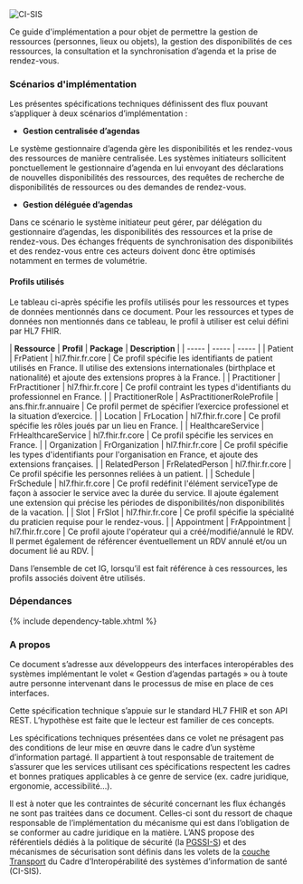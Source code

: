 <div class="figure" style="width:65%;">
    <img src="ci-sis-logo.png" alt="CI-SIS" title="Logo du CI-SIS">
</div>

Ce guide d'implémentation a pour objet de permettre la gestion de ressources (personnes, lieux ou objets), la gestion des disponibilités de ces ressources, la consultation et la synchronisation d’agenda et la prise de rendez-vous.

### Scénarios d'implémentation

Les présentes spécifications techniques définissent des flux pouvant s’appliquer à deux scénarios d’implémentation :

* **Gestion centralisée d’agendas**

Le système gestionnaire d’agenda gère les disponibilités et les rendez-vous des ressources de manière centralisée. Les systèmes initiateurs sollicitent ponctuellement le gestionnaire d’agenda en lui envoyant des déclarations de nouvelles disponibilités des ressources, des requêtes de recherche de disponibilités de ressources ou des demandes de rendez-vous.

* **Gestion déléguée d’agendas**

Dans ce scénario le système initiateur peut gérer, par délégation du gestionnaire d’agendas, les disponibilités des ressources et la prise de rendez-vous. Des échanges fréquents de synchronisation des disponibilités et des rendez-vous entre ces acteurs doivent donc être optimisés notamment en termes de volumétrie.

#### Profils utilisés

Le tableau ci-après spécifie les profils utilisés pour les ressources et types de données mentionnés dans ce document. Pour les ressources et types de données non mentionnés dans ce tableau, le profil à utiliser est celui défini par HL7 FHIR.

| **Ressource** | **Profil** | **Package** | **Description** |
| ----- | ----- | ----- |
| Patient | FrPatient | hl7.fhir.fr.core | Ce profil spécifie les identifiants de patient utilisés en France. Il utilise des extensions internationales (birthplace et nationalité) et ajoute des extensions propres à la France. |
| Practitioner | FrPractitioner | hl7.fhir.fr.core | Ce profil contraint les types d'identifiants du professionnel en France. |
| PractitionerRole | AsPractitionerRoleProfile | ans.fhir.fr.annuaire | Ce profil permet de spécifier l’exercice professionel et la situation d’exercice. |
| Location | FrLocation | hl7.fhir.fr.core | Ce profil spécifie les rôles joués par un lieu en France. |
| HealthcareService | FrHealthcareService | hl7.fhir.fr.core | Ce profil spécifie les services en France. |
| Organization | FrOrganization | hl7.fhir.fr.core | Ce profil spécifie les types d'identifiants pour l'organisation en France, et ajoute des extensions françaises. |
| RelatedPerson | FrRelatedPerson | hl7.fhir.fr.core | Ce profil spécifie les personnes reliées à un patient. |
| Schedule | FrSchedule | hl7.fhir.fr.core | Ce profil redéfinit l'élément serviceType de façon à associer le service avec la durée du service. Il ajoute également une extension qui précise les périodes de disponibilités/non disponibilités de la vacation. |
| Slot | FrSlot | hl7.fhir.fr.core | Ce profil spécifie la spécialité du praticien requise pour le rendez-vous. |
| Appointment | FrAppointment | hl7.fhir.fr.core | Ce profil ajoute l'opérateur qui a créé/modifié/annulé le RDV. Il permet également de référencer éventuellement un RDV annulé et/ou un document lié au RDV. |

Dans l’ensemble de cet IG, lorsqu’il est fait référence à ces ressources, les profils associés doivent être utilisés.

### Dépendances

{% include dependency-table.xhtml %}

### A propos

Ce document s’adresse aux développeurs des interfaces interopérables des systèmes implémentant le volet « Gestion d’agendas partagés » ou à toute autre personne intervenant dans le processus de mise en place de ces interfaces.

Cette spécification technique s’appuie sur le standard HL7 FHIR et son API REST. L’hypothèse est faite que le lecteur est familier de ces concepts.

Les spécifications techniques présentées dans ce volet ne présagent pas des conditions de leur mise en œuvre dans le cadre d’un système d’information partagé. Il appartient à tout responsable de traitement de s’assurer que les services utilisant ces spécifications respectent les cadres et bonnes pratiques applicables à ce genre de service (ex. cadre juridique, ergonomie, accessibilité…).

Il est à noter que les contraintes de sécurité concernant les flux échangés ne sont pas traitées dans ce document. Celles-ci sont du ressort de chaque responsable de l’implémentation du mécanisme qui est dans l’obligation de se conformer au cadre juridique en la matière. L’ANS propose des référentiels dédiés à la politique de sécurité (la
[PGSSI-S](http://esante.gouv.fr/services/politique-generale-de-securite-des-systemes-d-information-de-sante-pgssi-s/en-savoir-plus-0)) et des mécanismes de sécurisation sont définis dans les volets de la [couche Transport](http://esante.gouv.fr/services/referentiels/ci-sis/espace-publication/couche-transport) du Cadre d’Interopérabilité des systèmes d’information de santé (CI-SIS).
